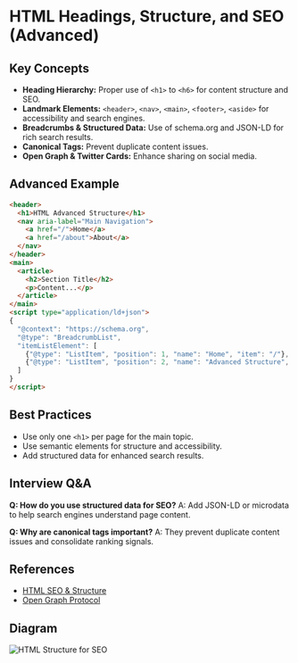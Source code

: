 # HTML Headings, Structure, and SEO (Advanced)

## Key Concepts
- **Heading Hierarchy:** Proper use of `<h1>` to `<h6>` for content structure and SEO.
- **Landmark Elements:** `<header>`, `<nav>`, `<main>`, `<footer>`, `<aside>` for accessibility and search engines.
- **Breadcrumbs & Structured Data:** Use of schema.org and JSON-LD for rich search results.
- **Canonical Tags:** Prevent duplicate content issues.
- **Open Graph & Twitter Cards:** Enhance sharing on social media.

## Advanced Example
```html
<header>
  <h1>HTML Advanced Structure</h1>
  <nav aria-label="Main Navigation">
    <a href="/">Home</a>
    <a href="/about">About</a>
  </nav>
</header>
<main>
  <article>
    <h2>Section Title</h2>
    <p>Content...</p>
  </article>
</main>
<script type="application/ld+json">
{
  "@context": "https://schema.org",
  "@type": "BreadcrumbList",
  "itemListElement": [
    {"@type": "ListItem", "position": 1, "name": "Home", "item": "/"},
    {"@type": "ListItem", "position": 2, "name": "Advanced Structure", "item": "/advanced-structure"}
  ]
}
</script>
```

## Best Practices
- Use only one `<h1>` per page for the main topic.
- Use semantic elements for structure and accessibility.
- Add structured data for enhanced search results.

## Interview Q&A
**Q: How do you use structured data for SEO?**
A: Add JSON-LD or microdata to help search engines understand page content.

**Q: Why are canonical tags important?**
A: They prevent duplicate content issues and consolidate ranking signals.

## References
- [HTML SEO & Structure](https://developers.google.com/search/docs/appearance/structured-data/intro-structured-data)
- [Open Graph Protocol](https://ogp.me/)

## Diagram
![HTML Structure for SEO](https://developers.google.com/search/docs/appearance/structured-data/html-structure-seo.png)

